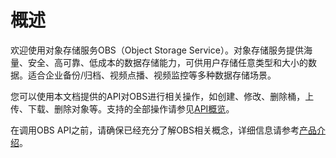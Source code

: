 # 概述<a name="zh-cn_topic_0031051947"></a>

欢迎使用对象存储服务OBS（Object Storage Service）。对象存储服务提供海量、安全、高可靠、低成本的数据存储能力，可供用户存储任意类型和大小的数据。适合企业备份/归档、视频点播、视频监控等多种数据存储场景。

您可以使用本文档提供的API对OBS进行相关操作，如创建、修改、删除桶，上传、下载、删除对象等。支持的全部操作请参见[API概览](API概览.md)。

在调用OBS API之前，请确保已经充分了解OBS相关概念，详细信息请参考[产品介绍](https://support.huaweicloud.com/productdesc-obs/zh-cn_topic_0045829060.html)。

